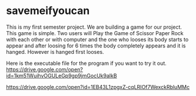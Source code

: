 # savemeifyoucan
This is my first semester project. We are building a game for our project.
This game is simple. Two users will Play the Game of Scissor Paper Rock with each other or with computer and the one who looses its body starts to appear and after loosing for 6 times the body completely appears and it is hanged. However is hanged first looses.

Here is the executable file for the program if you want to try it out.
https://drive.google.com/open?id=1km51WuihvOGULeGp9gp9jmGocUk9alkB

https://drive.google.com/open?id=1EB43L1zpgxZ-cqLRIOf7WexckRbluMMc
